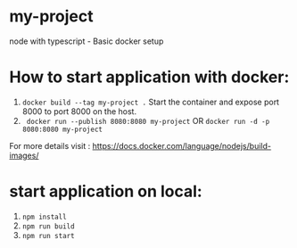 # my-project
node with typescript - Basic docker setup

# How to start application with docker:

1. ```docker build --tag my-project .```
Start the container and expose port 8000 to port 8000 on the host.
2. ```  docker run --publish 8080:8080 my-project ``` OR ```docker run -d -p 8080:8080 my-project```

For more details visit : https://docs.docker.com/language/nodejs/build-images/

# start application on local:
1. ```npm install```
2. ```npm run build```
3. ```npm run start```



